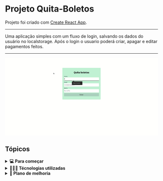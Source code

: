 # Projeto Quita-Boletos

Projeto foi criado com [Create React App](https://github.com/facebook/create-react-app).

<hr />
Uma aplicação simples com um fluxo de login, salvando os dados do usuário no localstorage. Após o login o usuario poderá criar, apagar e editar pagamentos feitos.
<hr />

![fluxo](usage.gif)

## Tópicos

<details>
    <summary><strong>💻 Para começar</strong></summary>
    1. Clone o repositório

- Use o comando: `git clone git@github.com:FelipeDonatto/Quita_Boletos.git`

- Entre na pasta do repositório que você acabou de clonar:

  - `cd Quita_Boletos`

3.  Instale as dependências

- `npm install`

4.  Para rodar a aplicação

- `npm start`

</details>
<details>
    <summary><strong>👨🏻‍💻 Técnologias utilizadas</strong></summary>

<ul>
    <li>
     Typescript
    </li>
    <li>
     Tailwind CSS
    </li>    
    <li>
     React com template typescript
    </li>    
    <li>
     React hooks (state e context)
    </li>
    <li>
     Renposividade através de desenvolvimento mobile-first
    </li>
</ul>
</details>
<details>
    <summary><strong>👷 Plano de melhoria</strong></summary>
<ol>
    <li>
     Mudar o método de salvar os dados, fazendo uso de um bando de dados SQl.
    </li>
    <li>
     Integração com backend
    </li>    
    <li>
     Login com dados encriptados por JWT ou alguma verificação semelhante, além de integrar com banco de dados.
    </li>
    <li>
     Testes de integração.
    </li>
</ol>
</details>
